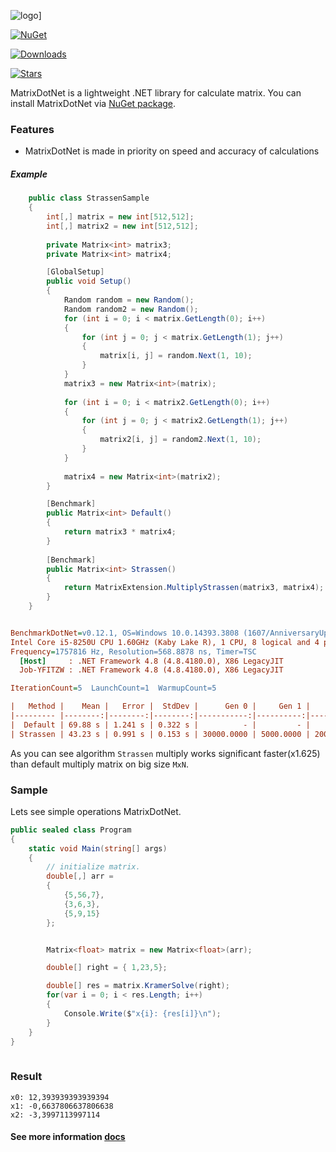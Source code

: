 ![logo](https://github.com/toor1245/MatrixDotNet/blob/master/docs/MatrixDotNet.png)]

[![NuGet](https://img.shields.io/nuget/v/MatrixDotNet.svg)](https://www.nuget.org/packages/MatrixDotNet/)
  

[![Downloads](https://img.shields.io/nuget/dt/benchmarkdotnet.svg)](https://www.nuget.org/packages/MatrixDotNet/)
 

[![Stars](https://img.shields.io/github/stars/toor1245/MatrixDotNet?color=brightgreen)](https://github.com/toor1245/MatrixDotNet/stargazers)

MatrixDotNet is a lightweight .NET library for calculate matrix. You can install MatrixDotNet via [NuGet package](https://www.nuget.org/packages/MatrixDotNet/).

### Features
* MatrixDotNet is made in priority on speed and accuracy of calculations

##### Example 
```C#
    public class StrassenSample
    {
        int[,] matrix = new int[512,512];
        int[,] matrix2 = new int[512,512];
        
        private Matrix<int> matrix3;
        private Matrix<int> matrix4;

        [GlobalSetup]
        public void Setup()
        {
            Random random = new Random();
            Random random2 = new Random();
            for (int i = 0; i < matrix.GetLength(0); i++)
            {
                for (int j = 0; j < matrix.GetLength(1); j++)
                {
                    matrix[i, j] = random.Next(1, 10);
                }
            }
            matrix3 = new Matrix<int>(matrix);
            
            for (int i = 0; i < matrix2.GetLength(0); i++)
            {
                for (int j = 0; j < matrix2.GetLength(1); j++)
                {
                    matrix2[i, j] = random2.Next(1, 10);
                }
            }
            
            matrix4 = new Matrix<int>(matrix2);
        }

        [Benchmark]
        public Matrix<int> Default()
        {
            return matrix3 * matrix4;
        }
        
        [Benchmark]
        public Matrix<int> Strassen()
        {
            return MatrixExtension.MultiplyStrassen(matrix3, matrix4);
        }
    }
```

``` ini

BenchmarkDotNet=v0.12.1, OS=Windows 10.0.14393.3808 (1607/AnniversaryUpdate/Redstone1)
Intel Core i5-8250U CPU 1.60GHz (Kaby Lake R), 1 CPU, 8 logical and 4 physical cores
Frequency=1757816 Hz, Resolution=568.8878 ns, Timer=TSC
  [Host]     : .NET Framework 4.8 (4.8.4180.0), X86 LegacyJIT
  Job-YFITZW : .NET Framework 4.8 (4.8.4180.0), X86 LegacyJIT

IterationCount=5  LaunchCount=1  WarmupCount=5  

```

```ini
|   Method |    Mean |   Error |  StdDev |      Gen 0 |     Gen 1 |     Gen 2 | Allocated |
|--------- |--------:|--------:|--------:|-----------:|----------:|----------:|----------:|
|  Default | 69.88 s | 1.241 s | 0.322 s |          - |         - |         - |   1.01 MB |
| Strassen | 43.23 s | 0.991 s | 0.153 s | 30000.0000 | 5000.0000 | 2000.0000 | 174.32 MB |
```

As you can see algorithm `Strassen` multiply works significant faster(x1.625) than default multiply matrix on big size `MxN`.

### Sample
Lets see simple operations MatrixDotNet.
```C#
public sealed class Program
{
    static void Main(string[] args)
    {
        // initialize matrix.
        double[,] arr =
        {
            {5,56,7},
            {3,6,3},
            {5,9,15}
        };


        Matrix<float> matrix = new Matrix<float>(arr);

        double[] right = { 1,23,5};

        double[] res = matrix.KramerSolve(right);
        for(var i = 0; i < res.Length; i++)
        {
            Console.Write($"x{i}: {res[i]}\n");
        }
    }
}
 
```
### Result
```
x0: 12,393939393939394
x1: -0,6637806637806638
x2: -3,3997113997114
```

#### See more information [docs](https://github.com/toor1245/MatrixDotNet/tree/master/docs/articles) 